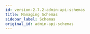```yaml
---
id: version-2.7.2-admin-api-schemas
title: Managing Schemas
sidebar_label: Schemas
original_id: admin-api-schemas
---
```


